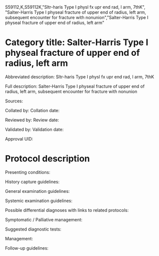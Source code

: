 S59112,K,S59112K,"Sltr-haris Type I physl fx upr end rad, l arm, 7thK", "Salter-Harris Type I physeal fracture of upper end of radius, left arm, subsequent encounter for fracture with nonunion","Salter-Harris Type I physeal fracture of upper end of radius, left arm"
# Category title: Salter-Harris Type I physeal fracture of upper end of radius, left arm

Abbreviated description: Sltr-haris Type I physl fx upr end rad, l arm, 7thK

Full description: Salter-Harris Type I physeal fracture of upper end of radius, left arm, subsequent encounter for fracture with nonunion

Sources:

Collated by:
Collation date:

Reviewed by:
Review date:

Validated by:
Validation date:

Approval UID:

# Protocol description

Presenting conditions:

History capture guidelines:

General examination guidelines:

Systemic examination guidelines:

Possible differential diagnoses with links to related protocols:

Symptomatic / Palliative management:

Suggested diagnostic tests:

Management:

Follow-up guidelines:
